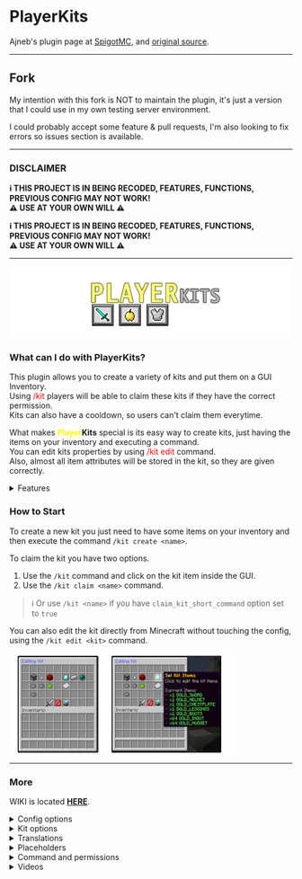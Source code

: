 # PlayerKits

Ajneb's plugin page
at [SpigotMC](https://www.spigotmc.org/resources/playerkits-fully-configurable-kits-1-8-1-17.75185/),
and [original source](https://github.com/Ajneb97/PlayerKits).

---

## Fork

My intention with this fork is NOT to maintain the plugin, it's just a version that I could use in my own testing server
environment.

I could probably accept some feature & pull requests, I'm also looking to fix errors so issues section is available.

---

### **DISCLAIMER**

**ℹ THIS PROJECT IS IN BEING RECODED, FEATURES, FUNCTIONS, PREVIOUS CONFIG MAY NOT WORK!**
<br>
**⚠ USE AT YOUR OWN WILL ⚠**
<br>

**ℹ THIS PROJECT IS IN BEING RECODED, FEATURES, FUNCTIONS, PREVIOUS CONFIG MAY NOT WORK!**
<br>
**⚠ USE AT YOUR OWN WILL ⚠**
<br>

---

![](assets/playerkits.png)

### What can I do with PlayerKits?

This plugin allows you to create a variety of kits and put them on a GUI Inventory.
<br>
Using <span style="color:red">/kit</span> players will be able to claim these kits if they have the correct permission.
<br>
Kits can also have a cooldown, so users can't claim them everytime.

What makes **<span style="color:yellow">Player</span><span style="color:light_gray">Kits</span>** special is its easy
way to create kits, just having the items on your inventory and executing a
command.
<br>
You can edit kits properties by using <span style="color:red">/kit edit</span> command.
<br>
Also, almost all item attributes will be stored in the kit, so they are given correctly.

<details>
<summary>Features</summary>

- ✓ GUI Inventory to claim Kits.
- ✓ Command to claim Kits.
- ✓ Configurable display item in GUI:​

  Item, name, lore.
  Different item when player doesn't have permission.
  Different item when player hasn't buyed the kit.
  Different lore when kit is in cooldown.

- ✓ Cooldown for kits.
- ✓ Permissions for kits.
- ✓ Price for kits.
- ✓ One Time Buy kits
- ✓ Execute commands when giving a kit.
- ✓ Customizable Kit Preview.
- ✓ Pages System.
- ✓ Edit Kits from Game.
- ✓ First join kit.
- ✓ One time use kit.
- ✓ 1.16 HEX Color support for kit items.
- ✓ Auto Armor Equip.
- ✓ Auto Offhand item Equip.
- ✓ Configurable GUI.
- ✓ MySQL support for player data.
- ✓ Kits will save Item Attributes.
    - Name, Lore.
    - %player% variable in name and lore.
    - PlaceholderAPI static variables in name and lore.
    - Enchantments.
    - Potion Effects.
    - Leather Armor Color.
    - Book Enchantments.
    - Written Books.
    - Fireworks Attributes.
    - Banner, Shields Attributes.
    - Skull Textures.
    - Item Flags.
    - Unbreakable Tag.
    - Attributes Modifiers.
    - NBT Tags.

- ✓ Works in 1.8+.
- ✓ Messages translation.

</details>

### How to Start

To create a new kit you just need to have some items on your inventory and then execute the command `/kit create <name>`.

To claim the kit you have two options.

1) Use the `/kit` command and click on the kit item inside the GUI.
2) Use the `/kit claim <name>` command.

> ℹ Or use `/kit <name>` if you have `claim_kit_short_command` option set to `true`


You can also edit the kit directly from Minecraft without touching the config, using the `/kit edit <kit>` command.

<img src="assets/editing.png" width="80%">

---

### More

WIKI is located **[HERE](https://github.com/yiyoperez/PlayerKits/wiki)**.  

  <details>
  <summary>Config options</summary>

  ```yaml
# This will define the time in seconds in which player kit data is saved automatically.
player_data_save_time: 300
# This will run command before giving items to player.
commands_before_items: false
# When true allow player to use /kit <name> to claim kits instead of /kit claim <name>
claim_kit_short_command: false
# Close inventory after claiming kit.
close_inventory_on_claim: false
# No idea if this is even working rn.
# Enabling this will fix some nbt issues especially with AdvancedEnchantments plugin. If you modify this option you must save your kits again.
nbt_alternative_data_save: false
# If true "purchase > lore" message will be added automatically to lore.
add_buy_lore_automatically: true
# Hides kits with permissions if player doesn't have them.
hide_kits_with_permissions: false
# Drop items to ground if inventory is full.
drop_items_if_full_inventory: false
# Close inventory when claiming kit if player doesn't have permissions.
close_inventory_no_permission: true
# If true "preview > lore" message will be added automatically to lore.
add_preview_lore_automatically: true
# If true players will need a permission to preview kit items.
preview_inventory_requires_permission: false

# Sounds Section, these are created when starting the server.
# Here you can define the sound name for specific events.
# Format: Sound;Volume;Pitch
# Please check the sounds for your version here https://docs.andre601.ch/Spigot-Sounds/sounds/
sounds: { }

# Preview Section
preview-inventory:
  # Enable preview inventory.
  enabled: true
  # Preview inventory size
  size: 54
  # Enable back item
  back-item: true
  # Back item slot
  back-item-slot: 45

# Database Section, Currently NOT supported.
mysql_database:
  enabled: false
  host: localhost
  port: 3306
  username: root
  password: root
  database: database

# Inventory Section.
inventory:
  # Inventory size
  size: 45
  # Inventory pages name. Format: page: "Title"
  # Here you need to define the title of the kits inventory per page.
  # If not set the plugin will NOT open the inventory page!
  pages_names:
    1: "&9Kits"
    2: "&bVIP Kits"
  # Default items will be created when starting the plugin.
  # Here you can modify the slot and properties of the next page and previous page items.
  # Just remember to leave the "type" intact.
  items: { }
  # You can modify the GUI Inventory as you like by adding items here. 
  # You can set command, skulldata, custom_model_data & PlaceholderAPI variables on the name and lore.
  # Example
  # '0':
  #   id: STONE
  #   name: "&8Stone"
  #   command: "tell %player% Hello!"
  #   custom_model_data: 69420
  #   lore: 
  #     - "&aYup this is an stone."

```

---

</details>
<details>
<summary>Kit options</summary>

```yaml
# These are options that you can add or modify in kits options.

# The position of the kit in the GUI Inventory.
# If you don't want to show the kit you can remove this option.
slot: 10

# The page of the inventory where the kit will show.
# If you want to show the item in the first page, you don't need to add this option.
page: 2

# Attributes of the item in the inventory. 

# Kit item.
# For Minecraft version use these link as references
# 1.8.8 https://helpch.at/docs/1.8.8/org/bukkit/Material.html
# 1.12.2 https://helpch.at/docs/1.12.2/org/bukkit/Material.html
# 1.13.2 https://helpch.at/docs/1.13.2/org/bukkit/Material.html
# 1.14.4 https://helpch.at/docs/1.14.4/org/bukkit/Material.html
# Latest (1.20.1) https://hub.spigotmc.org/javadocs/bukkit/org/bukkit/Material.html
display_item: IRON_AXE
# Kit item display name.
# If you don't want to shown a display name leave it empty such as display_name: " "
display_name: "&6&lIron &aKit"
# Kit item display lore.
# You can remove this option if you don't want it.
display_lore:
  - '&eThis kit includes:'
  - '&8- &7x1 Iron Axe'
  - '&8- &7x1 Iron Pickaxe'
  - '&8- &7x1 Iron Sword'
  - ''
  - '&7Cooldown: &c3 hours'
  - ''
  - '&aClick to claim!'

# If is set to true, the display item will be enchanted.
display_item_glowing: true

# Cooldown of the kit in seconds.
# How much time the player will have to wait to claim this kit again.
cooldown: 10800

# You can add a price for the kit.
# For this option to work you need Vault and an Economy plugin suchs as Essentials, XConomy or any that hooks with vault. 
# Vault: https://dev.bukkit.org/projects/vault
# Essentials: https://essentialsx.net/downloads.html
# XConomy: https://www.spigotmc.org/resources/75669/
price: 5000

# If is set to true, players will only be able to buy this kit ONCE!
one_time_buy: true

# If this option is set to true, players will receive this kit when joining for the first time.
first_join: true

# If this option is set to true, players can claim this kit just one time.
one_time: true

# You can add a permission for the kit.
# You can remove this option if you don't want it.
permission: playerkits.kit.diamond

# Besides giving items in kits, you can execute commands from the console, remember to use %player% variable.
# You can remove this option if you don't want it.
Commands:
  - "bc &6%player% &ejust claimed a &aDIAMOND KIT&e!"

# If the player doesn't have the correct permission, this item will show in the inventory instead of the original one.
noPermissionsItem:
  display_item: BARRIER
  display_name: "&6&lDiamond &aKit"
  display_lore:
    - "&cYou don't have permissions to claim"
    - "&cthis kit."
    - ""
    - "&7You need: &bVIP&6+ &7rank."

# If the player hasn't buyed a kit with one_time_buy option, this item will show in the inventory instead of the original one.
noBuyItem:
  display_item: BARRIER
  display_name: "&6&lIron &aKit"
  display_lore:
    - '&eThis kit includes:'
    - '&8- &7x1 Iron Axe'
    - '&8- &7x1 Iron Pickaxe'
    - '&8- &7x1 Iron Sword'
    - ''
    - '&7Price: &$5000'
    - ''
    - '&aClick to buy!'
```

---

</details>

<details>
<summary>Translations</summary>

| Language            	 | Translator                                                                	 | File (pastebin)          	 |
|-----------------------|-----------------------------------------------------------------------------|----------------------------|
| Spanish             	 | Me (Sliide_)                                                             	  | [Click here]() 	           |
| Russian             	 | [@snr93]( https://www.spigotmc.org/members/snr93.130652/)                	  | [Click here]() 	           |
| Vietnamese          	 | [@ImCursedKiwi]( https://www.spigotmc.org/members/imcursedkiwi.1060814/) 	  | [Click here]() 	           |
| Simplified Chinese  	 | [@Lijinhong]( https://www.spigotmc.org/members/lijinhong.1218190/)       	  | [Click here]() 	           |
| Traditional Chinese 	 | [@Lijinhong]( https://www.spigotmc.org/members/lijinhong.1218190/)       	  | [Click here]() 	           |
| Rumanian            	 | [@Iepurooy]( https://www.spigotmc.org/members/iepurooy.1389071/)         	  | [Click here]() 	           |
| Polish              	 | [@Tomcio0203x]( https://www.spigotmc.org/members/tomcio0203x.1361713/)   	  | [Click here]() 	           |

---

</details>

<details>
<summary>Placeholders</summary>


**Local** placeholders.

> Time placeholders, they can be used in cooldown related messages.

| Placeholder 	    | Description 	                                             |
|------------------|-----------------------------------------------------------|
| %timer%    	     | Returns remaining cooldown as timer.             	        |
| %seconds%        | Returns remaining cooldown as seconds                     |
| %plainseconds%   | Returns remaining cooldown as plain seconds.              |
| %roundedseconds% | Returns remaining cooldown as rounded seconds.            |
| %timeleft%       | Returns remaining cooldown as timer then rounded seconds. |

---

**PlaceholderAPI** placeholders.

> ⚠ PlaceholderAPI is required to use them these variables.
>
> The plugin has the following placeholder format `%playerkits_<identifier>_<kit>%`

| Identifier 	  | Description 	                                                                                                                                                 |
|---------------|---------------------------------------------------------------------------------------------------------------------------------------------------------------|
| cooldown    	 | Returns kit cooldown string in plain seconds.             	                                                                                                   |
| waiting       | Returns yes or no if player is waiting/in cooldown for that kit.	<br/>Defined at PlaceholderAPI config.<br>Path (plugins/PlaceholderAPI/config.yml > boolean) |

---

</details>

<details>
<summary>Command and permissions</summary>

| Command 	             | Permission 	       | Description 	                                     |
|-----------------------|--------------------|---------------------------------------------------|
| /kit                  | none               | Open the Kits GUI.                                |
| /kit kit              | none               | Claim a kit. (if claim_kit_short_command enabled) |
| /kit open player      | playerkits.open    | Open the Kits GUI to a player.                    |
| /kit create kit       | playerkits.create  | Creates a new kit.                                |
| /kit delete kit       | playerkits.delete  | Removed a created kit.                            |
| /kit list             | playerkits.list    | Show all available kits.                          |
| /kit claim kit        | none               | Claim a kit.                                      |
| /kit preview kit      | playerkits.preview | Previews a kit.                                   |
| /kit edit kit         | playerkits.edit    | Open kit editor GUI.                              |
| /kit give kit player  | playerkits.give    | Gives a kit to a player.                          |
| /kit reset kit player | playerkits.reset   | Resets kit data to a player.                      |
| /kit reload           | playerkits.reload  | Reload the config.                                |
|                       |                    |                                                   |

> ℹ Command alias: kits

---

</details>

<details>
<summary>Videos</summary>

English by [@XDRGAMING_S4](https://www.spigotmc.org/members/xdrgaming_s4.992898/) **OUTDATED**

[<img src="https://i.ytimg.com/vi/dIrKREG8uy4/maxresdefault.jpg" width="40%">](https://www.youtube.com/watch?v=dIrKREG8uy4)

Spanish by [Ajneb97](https://www.spigotmc.org/resources/authors/ajneb97.43796/) **OUTDATED**

[<img src="https://i.ytimg.com/vi/7qt0swW0IF8/maxresdefault.jpg" width="40%">](https://www.youtube.com/watch?v=7qt0swW0IF8)

</details>